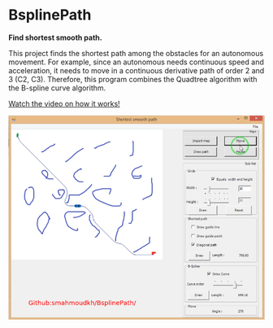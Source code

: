 # BsplinePath

**Find shortest smooth path.**

This project finds the shortest path among the obstacles for an autonomous movement. For example, since an autonomous needs continuous speed and acceleration, it needs to move in a continuous derivative path of order 2 and 3 (C2, C3). Therefore, this program combines the Quadtree algorithm with the B-spline curve algorithm.



[Watch the video on how it works!](https://github.com/smahmoudkh/BsplinePath/blob/main/BsplinePath.mp4)

![BsplinePath](https://github.com/smahmoudkh/BsplinePath/blob/main/BsplinePath.png)

